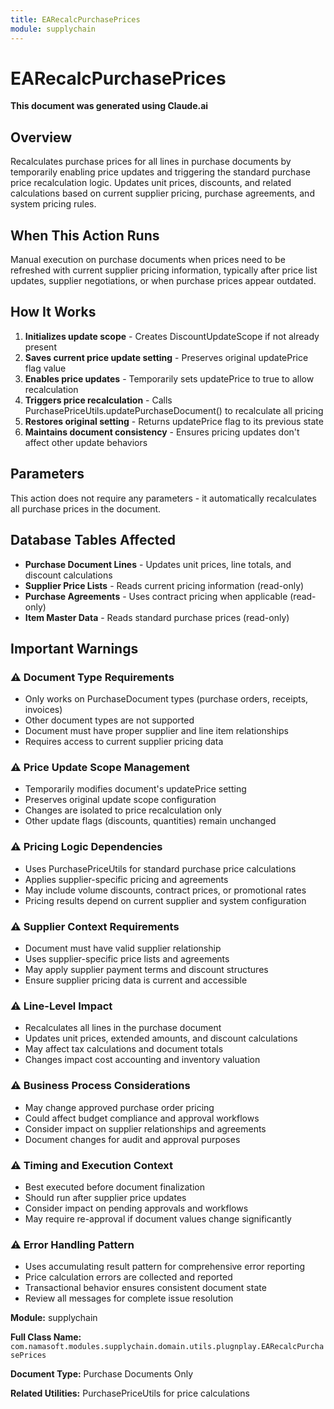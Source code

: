 ```yaml
---
title: EARecalcPurchasePrices
module: supplychain
---
```



<div class='entity-flows'>

# EARecalcPurchasePrices

**This document was generated using Claude.ai**

## Overview

Recalculates purchase prices for all lines in purchase documents by temporarily enabling price updates and triggering the standard purchase price recalculation logic. Updates unit prices, discounts, and related calculations based on current supplier pricing, purchase agreements, and system pricing rules.

## When This Action Runs

Manual execution on purchase documents when prices need to be refreshed with current supplier pricing information, typically after price list updates, supplier negotiations, or when purchase prices appear outdated.

## How It Works

1. **Initializes update scope** - Creates DiscountUpdateScope if not already present
2. **Saves current price update setting** - Preserves original updatePrice flag value
3. **Enables price updates** - Temporarily sets updatePrice to true to allow recalculation
4. **Triggers price recalculation** - Calls PurchasePriceUtils.updatePurchaseDocument() to recalculate all pricing
5. **Restores original setting** - Returns updatePrice flag to its previous state
6. **Maintains document consistency** - Ensures pricing updates don't affect other update behaviors

## Parameters

This action does not require any parameters - it automatically recalculates all purchase prices in the document.

## Database Tables Affected

- **Purchase Document Lines** - Updates unit prices, line totals, and discount calculations
- **Supplier Price Lists** - Reads current pricing information (read-only)
- **Purchase Agreements** - Uses contract pricing when applicable (read-only)
- **Item Master Data** - Reads standard purchase prices (read-only)

## Important Warnings

### ⚠️ Document Type Requirements
- Only works on PurchaseDocument types (purchase orders, receipts, invoices)
- Other document types are not supported
- Document must have proper supplier and line item relationships
- Requires access to current supplier pricing data

### ⚠️ Price Update Scope Management
- Temporarily modifies document's updatePrice setting
- Preserves original update scope configuration
- Changes are isolated to price recalculation only
- Other update flags (discounts, quantities) remain unchanged

### ⚠️ Pricing Logic Dependencies
- Uses PurchasePriceUtils for standard purchase price calculations
- Applies supplier-specific pricing and agreements
- May include volume discounts, contract prices, or promotional rates
- Pricing results depend on current supplier and system configuration

### ⚠️ Supplier Context Requirements
- Document must have valid supplier relationship
- Uses supplier-specific price lists and agreements
- May apply supplier payment terms and discount structures
- Ensure supplier pricing data is current and accessible

### ⚠️ Line-Level Impact
- Recalculates all lines in the purchase document
- Updates unit prices, extended amounts, and discount calculations
- May affect tax calculations and document totals
- Changes impact cost accounting and inventory valuation

### ⚠️ Business Process Considerations
- May change approved purchase order pricing
- Could affect budget compliance and approval workflows
- Consider impact on supplier relationships and agreements
- Document changes for audit and approval purposes

### ⚠️ Timing and Execution Context
- Best executed before document finalization
- Should run after supplier price updates
- Consider impact on pending approvals and workflows
- May require re-approval if document values change significantly

### ⚠️ Error Handling Pattern
- Uses accumulating result pattern for comprehensive error reporting
- Price calculation errors are collected and reported
- Transactional behavior ensures consistent document state
- Review all messages for complete issue resolution

**Module:** supplychain

**Full Class Name:** `com.namasoft.modules.supplychain.domain.utils.plugnplay.EARecalcPurchasePrices`

**Document Type:** Purchase Documents Only

**Related Utilities:** PurchasePriceUtils for price calculations


</div>

